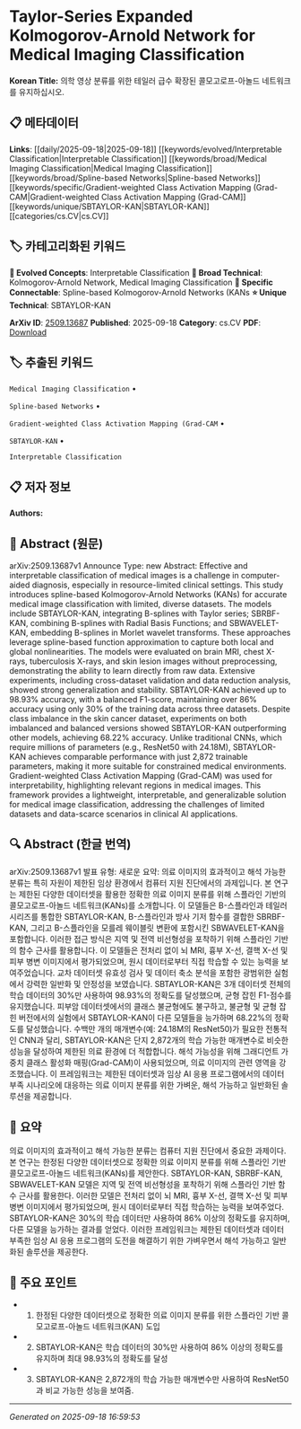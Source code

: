 
# Taylor-Series Expanded Kolmogorov-Arnold Network for Medical Imaging Classification

**Korean Title:** 의학 영상 분류를 위한 테일러 급수 확장된 콜모고로프-아놀드 네트워크를 유지하십시오.

## 📋 메타데이터

**Links**: [[daily/2025-09-18|2025-09-18]] [[keywords/evolved/Interpretable Classification|Interpretable Classification]] [[keywords/broad/Medical Imaging Classification|Medical Imaging Classification]] [[keywords/broad/Spline-based Networks|Spline-based Networks]] [[keywords/specific/Gradient-weighted Class Activation Mapping (Grad-CAM|Gradient-weighted Class Activation Mapping (Grad-CAM]] [[keywords/unique/SBTAYLOR-KAN|SBTAYLOR-KAN]] [[categories/cs.CV|cs.CV]]

## 🏷️ 카테고리화된 키워드
**🚀 Evolved Concepts**: Interpretable Classification
**🔬 Broad Technical**: Kolmogorov-Arnold Network, Medical Imaging Classification
**🔗 Specific Connectable**: Spline-based Kolmogorov-Arnold Networks (KANs
**⭐ Unique Technical**: SBTAYLOR-KAN

**ArXiv ID**: [2509.13687](https://arxiv.org/abs/2509.13687)
**Published**: 2025-09-18
**Category**: cs.CV
**PDF**: [Download](https://arxiv.org/pdf/2509.13687.pdf)


## 🏷️ 추출된 키워드



`Medical Imaging Classification` • 

`Spline-based Networks` • 

`Gradient-weighted Class Activation Mapping (Grad-CAM` • 

`SBTAYLOR-KAN` • 

`Interpretable Classification`



## 📋 저자 정보

**Authors:** 

## 📄 Abstract (원문)

arXiv:2509.13687v1 Announce Type: new 
Abstract: Effective and interpretable classification of medical images is a challenge in computer-aided diagnosis, especially in resource-limited clinical settings. This study introduces spline-based Kolmogorov-Arnold Networks (KANs) for accurate medical image classification with limited, diverse datasets. The models include SBTAYLOR-KAN, integrating B-splines with Taylor series; SBRBF-KAN, combining B-splines with Radial Basis Functions; and SBWAVELET-KAN, embedding B-splines in Morlet wavelet transforms. These approaches leverage spline-based function approximation to capture both local and global nonlinearities. The models were evaluated on brain MRI, chest X-rays, tuberculosis X-rays, and skin lesion images without preprocessing, demonstrating the ability to learn directly from raw data. Extensive experiments, including cross-dataset validation and data reduction analysis, showed strong generalization and stability. SBTAYLOR-KAN achieved up to 98.93% accuracy, with a balanced F1-score, maintaining over 86% accuracy using only 30% of the training data across three datasets. Despite class imbalance in the skin cancer dataset, experiments on both imbalanced and balanced versions showed SBTAYLOR-KAN outperforming other models, achieving 68.22% accuracy. Unlike traditional CNNs, which require millions of parameters (e.g., ResNet50 with 24.18M), SBTAYLOR-KAN achieves comparable performance with just 2,872 trainable parameters, making it more suitable for constrained medical environments. Gradient-weighted Class Activation Mapping (Grad-CAM) was used for interpretability, highlighting relevant regions in medical images. This framework provides a lightweight, interpretable, and generalizable solution for medical image classification, addressing the challenges of limited datasets and data-scarce scenarios in clinical AI applications.

## 🔍 Abstract (한글 번역)

arXiv:2509.13687v1 발표 유형: 새로운
요약: 의료 이미지의 효과적이고 해석 가능한 분류는 특히 자원이 제한된 임상 환경에서 컴퓨터 지원 진단에서의 과제입니다. 본 연구는 제한된 다양한 데이터셋을 활용한 정확한 의료 이미지 분류를 위해 스플라인 기반의 콜모고로프-아놀드 네트워크(KANs)를 소개합니다. 이 모델들은 B-스플라인과 테일러 시리즈를 통합한 SBTAYLOR-KAN, B-스플라인과 방사 기저 함수를 결합한 SBRBF-KAN, 그리고 B-스플라인을 모를레 웨이블릿 변환에 포함시킨 SBWAVELET-KAN을 포함합니다. 이러한 접근 방식은 지역 및 전역 비선형성을 포착하기 위해 스플라인 기반의 함수 근사를 활용합니다. 이 모델들은 전처리 없이 뇌 MRI, 흉부 X-선, 결핵 X-선 및 피부 병변 이미지에서 평가되었으며, 원시 데이터로부터 직접 학습할 수 있는 능력을 보여주었습니다. 교차 데이터셋 유효성 검사 및 데이터 축소 분석을 포함한 광범위한 실험에서 강력한 일반화 및 안정성을 보였습니다. SBTAYLOR-KAN은 3개 데이터셋 전체의 학습 데이터의 30%만 사용하여 98.93%의 정확도를 달성했으며, 균형 잡힌 F1-점수를 유지했습니다. 피부암 데이터셋에서의 클래스 불균형에도 불구하고, 불균형 및 균형 잡힌 버전에서의 실험에서 SBTAYLOR-KAN이 다른 모델들을 능가하며 68.22%의 정확도를 달성했습니다. 수백만 개의 매개변수(예: 24.18M의 ResNet50)가 필요한 전통적인 CNN과 달리, SBTAYLOR-KAN은 단지 2,872개의 학습 가능한 매개변수로 비슷한 성능을 달성하여 제한된 의료 환경에 더 적합합니다. 해석 가능성을 위해 그래디언트 가중치 클래스 활성화 매핑(Grad-CAM)이 사용되었으며, 의료 이미지의 관련 영역을 강조했습니다. 이 프레임워크는 제한된 데이터셋과 임상 AI 응용 프로그램에서의 데이터 부족 시나리오에 대응하는 의료 이미지 분류를 위한 가벼운, 해석 가능하고 일반화된 솔루션을 제공합니다.

## 📝 요약

의료 이미지의 효과적이고 해석 가능한 분류는 컴퓨터 지원 진단에서 중요한 과제이다. 본 연구는 한정된 다양한 데이터셋으로 정확한 의료 이미지 분류를 위해 스플라인 기반 콜모고로프-아놀드 네트워크(KANs)를 제안한다. SBTAYLOR-KAN, SBRBF-KAN, SBWAVELET-KAN 모델은 지역 및 전역 비선형성을 포착하기 위해 스플라인 기반 함수 근사를 활용한다. 이러한 모델은 전처리 없이 뇌 MRI, 흉부 X-선, 결핵 X-선 및 피부 병변 이미지에서 평가되었으며, 원시 데이터로부터 직접 학습하는 능력을 보여주었다. SBTAYLOR-KAN은 30%의 학습 데이터만 사용하여 86% 이상의 정확도를 유지하며, 다른 모델을 능가하는 결과를 얻었다. 이러한 프레임워크는 제한된 데이터셋과 데이터 부족한 임상 AI 응용 프로그램의 도전을 해결하기 위한 가벼우면서 해석 가능하고 일반화된 솔루션을 제공한다.

## 🎯 주요 포인트


- 1. 한정된 다양한 데이터셋으로 정확한 의료 이미지 분류를 위한 스플라인 기반 콜모고로프-아놀드 네트워크(KAN) 도입

- 2. SBTAYLOR-KAN은 학습 데이터의 30%만 사용하여 86% 이상의 정확도를 유지하며 최대 98.93%의 정확도를 달성

- 3. SBTAYLOR-KAN은 2,872개의 학습 가능한 매개변수만 사용하여 ResNet50과 비교 가능한 성능을 보여줌.


---

*Generated on 2025-09-18 16:59:53*